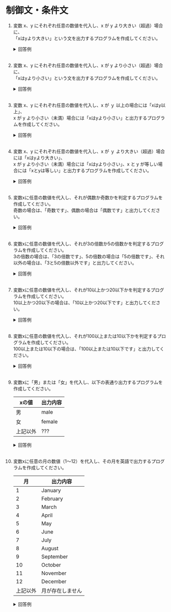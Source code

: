 # 制御文・条件文

1. 変数 x、y にそれぞれ任意の数値を代入し、x が y より大きい（超過）場合に、  
「xはyより大きい」という文を出力するプログラムを作成してください。

    <details><summary>回答例</summary><div>
            
    ```
    x = 10
    y = 2
        
    if x > y
        puts "xはyより大きい"
    end
    ```
            
    </div></details>
        

    <br>

2. 変数 x、y にそれぞれ任意の数値を代入し、x が y より小さい（超過）場合に、  
「xはyより小さい」という文を出力するプログラムを作成してください。

    <details><summary>回答例</summary><div>
            
    ```
    x = 10
    y = 2
        
    if x < y
        puts "xはyより小さい"
    end
    ```
            
    </div></details>

    <br>

	
3.  変数 x、y にそれぞれ任意の数値を代入し、x が ｙ 以上の場合には「xはy以上」、  
x が y より小さい（未満）場合には「xはyより小さい」と出力するプログラムを作成してください。

    <details><summary>回答例</summary><div>
            
    ```
    x = 10
    y = 20

    if x >= y
        puts "xはy以上"
    else 
        puts "xはyより小さい"
    end
    ```
            
    </div></details>
        

    <br>
	
4.  変数 x、y にそれぞれ任意の数値を代入し、x が ｙ より大きい（超過）場合には「xはyより大きい」、  
x が y より小さい（未満）場合には「xはyより小さい」、x と y が等しい場合には「xとyは等しい」と出力するプログラムを作成してください。

    <details><summary>回答例</summary><div>
            
    ```
    x = 10
    y = 10

    if x > y
        puts "xはyより大きい"
    elsif x == y
        puts "xとyは等しい"
    else
        puts "xはyより小さい"
    end
    ```
            
    </div></details>
        

    <br>
	
5. 変数xに任意の数値を代入し、それが偶数か奇数かを判定するプログラムを作成してください。   
奇数の場合は、「奇数です」、偶数の場合は「偶数です」と出力してください。

    <details><summary>回答例</summary><div>
            
    ```
    x = 10

    if x % 2 == 0
        puts "偶数です"
    else
        puts "奇数です"
    end
    ```
            
    </div></details>
        

    <br>
	
6. 変数xに任意の数値を代入し、それが3の倍数か5の倍数かを判定するプログラムを作成してください。   
3の倍数の場合は、「3の倍数です」、5の倍数の場合は「5の倍数です」、それ以外の場合は、「3と5の倍数以外です」と出力してください。

    <details><summary>回答例</summary><div>
            
    ```
    x = 4
            
    if x % 3 == 0
        puts "3の倍数です"
    elsif x % 5 == 0
        puts "5の倍数です"
    else
        puts "3と5の倍数以外です"
    end
    ```
            
    </div></details>
        

    <br>
	
7. 変数xに任意の数値を代入し、それが10以上かつ20以下かを判定するプログラムを作成してください。   
10以上かつ20以下の場合は、「10以上かつ20以下です」と出力してください。

    <details><summary>回答例</summary><div>
            
    ```
    x = 14
        
    if 10 <= x && x <= 20
        puts "10以上かつ20以下です"
    end
    ```
            
    </div></details>
        

    <br>
	
8. 変数xに任意の数値を代入し、それが100以上または10以下かを判定するプログラムを作成してください。   
100以上または10以下の場合は、「100以上または10以下です」と出力してください。

    <details><summary>回答例</summary><div>
            
    ```
    x = 111
        
    if 100 <= x || x <= 10
        puts "100以上または10以下です"
    end
    ```
            
    </div></details>
        

    <br>
	
9. 変数xに「男」または「女」を代入し、以下の表通り出力するプログラムを作成してください。   

    | xの値    | 出力内容 |
    | -------- | -------- |
    | 男       | male     |
    | 女       | female   |
    | 上記以外 | ???      |

    <details><summary>回答例</summary><div>
            
    ```
    // if文を使った方法

    x = "女"
        
    if x == "男"
        puts "male"
    elsif x == "女"
        puts "female"
    else
        puts "???"
    end

    // case文を使った方法

    x = "女"

    case x 
    when "男"
        puts "male"
    when "女"
        puts "female"
    else
        puts "???"
    end
    ```
            
    </div></details>
        

    <br>
	
10. 変数xに任意の月の数値（1〜12）を代入し、その月を英語で出力するプログラムを作成してください。   

    | 月       | 出力内容         |
    | -------- | ---------------- |
    | 1        | January          |
    | 2        | February         |
    | 3        | March            |
    | 4        | April            |
    | 5        | May              |
    | 6        | June             |
    | 7        | July             |
    | 8        | August           |
    | 9        | September        |
    | 10       | October          |
    | 11       | November         |
    | 12       | December         |
    | 上記以外 | 月が存在しません |

    <details><summary>回答例</summary><div>
            
    ```
    // if文を使った方法

    x = 4

    if x == 1
        puts "January"
    elsif x == 2
        puts "February"
    elsif x == 3
        puts "March"
    elsif x == 4
        puts "April"
    elsif x == 5
        puts "May"
    elsif x == 6
        puts "June"
    elsif x == 7
        puts "July"
    elsif x == 8
        puts "August"
    elsif x == 9
        puts "September"
    elsif x == 10
        puts "October"
    elsif x == 11
        puts "November"
    elsif x == 12
        puts "December"
    else
        puts "月が存在しません"
    end

    // case文を使った方法

    x = 4

    case x
    when 1
        puts "January"
    when 2
        puts "February"
    when 3
        puts "March"
    when 4
        puts "April"
    when 5
        puts "May"
    when 6
        puts "June"
    when 7
        puts "July"
    when 8
        puts "August"
    when 9
        puts "September"
    when 10
        puts "October"
    when 11
        puts "November"
    when 12
        puts "December"
    else
        puts "月が存在しません"
    end
    ```
            
    </div></details>
        

    <br>
